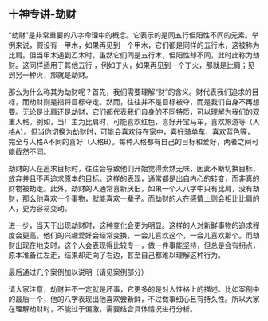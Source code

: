 ## 十神专讲-劫财

“劫财”是非常重要的八字命理中的概念。它表示的是同五行但阳性不同的元素。举例来说，假设有一甲木，如果再见到一个甲木，它们都是同样的五行木，这被称为比肩。但当甲木遇到乙木时，虽然它们同是五行木，但阳性却不同，此时此称为劫财。这同样适用于其他五行 ，例如丁火，如果再见到一个丁火，那就是比肩；见到另一种火，那就是劫财。

那么为什么称其为劫财呢？首先，我们需要理解“财”的含义。财代表我们追求的目标，而劫财则是指将目标夺走。然而，往往并不是目标被夺，而是我们自身不再想要。无论是比肩还是劫财，它们都代表我们自身的不同特质，可以理解为我们的双重人格。例如，当厂主为比肩时，可能喜欢红色，喜好开宝马车，喜欢旅游等（人格A）。但当你切换为劫财时，可能会喜欢待在家中，喜好骑单车，喜欢蓝色等，完全与人格A不同的喜好（人格B）。每种人格都有自己的目标和爱好，两者之间可能截然不同。

劫财的人在追求目标时，往往会导致他们开始觉得索然无味，因此不断切换目标，放弃并且不再追求原本的目标。这样的表现，通常都是出自内心的转变，而非真的财物被劫走。此外，劫财的人通常喜新厌旧，如果一个人八字中只有比肩，没有劫财，那么他喜欢一个事物，就能喜欢一辈子。而劫财的人在感情上则会相比比肩的人，更为容易变动。

进一步，当天干出现劫财时，这种变化会更为明显。这样的人对新鲜事物的追求程度会更高，他们的兴趣爱好会经常变换，一会儿喜欢这个，一会儿喜欢那个。而劫财出现在地支时，这个人会表现得比较专一，做一件事能坚持，但总是会有拐点，原本准备往左走，结果却走向了右边，甚至自己都难以理解这种行为。

最后通过几个案例加以说明（请见案例部分）

请大家注意，劫财并不一定就是坏事，它更多的是对人性格上的描述。比如案例中的最后一个，他的八字表现出他喜欢尝新鲜，不过做事细心且有持久性。所以大家在理解劫财时，不能过于偏激，需要结合具体情况进行分析。